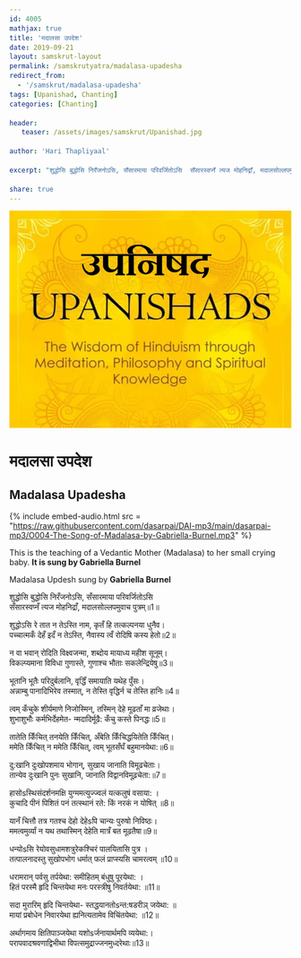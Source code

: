 ```yaml
---
id: 4005    
mathjax: true
title: 'मदालसा उपदेश'
date: 2019-09-21
layout: samskrut-layout 
permalink: /samskrutyatra/madalasa-upadesha
redirect_from: 
  - '/samskrut/madalasa-upadesha'
tags: [Upanishad, Chanting]
categories: [Chanting]

header:
   teaser: /assets/images/samskrut/Upanishad.jpg

author: 'Hari Thapliyaal'

excerpt: "शुद्धोसि बुद्धोसि निरँजनोऽसि, सँसारमाया परिवर्जितोऽसि  सँसारस्वप्नँ त्यज मोहनिद्राँ, मदालसोल्लपमुवाच पुत्रम्"

share: true
---
```


![](/assets/images/samskrut/Upanishad.jpg)

# मदालसा उपदेश
## Madalasa Upadesha

{% include embed-audio.html src = "https://raw.githubusercontent.com/dasarpai/DAI-mp3/main/dasarpai-mp3/O004-The-Song-of-Madalasa-by-Gabriella-Burnel.mp3" %} 


This is the teaching of a Vedantic Mother (Madalasa) to her small crying baby. **It is sung by Gabriella Burnel**

Madalasa Updesh sung by **Gabriella Burnel**

  
शुद्धोसि बुद्धोसि निरँजनोऽसि, सँसारमाया परिवर्जितोऽसि  
सँसारस्वप्नँ त्यज मोहनिद्राँ, मदालसोल्लपमुवाच पुत्रम्॥1॥

शुद्धोऽसि रे तात न तेऽस्ति नाम, कृतँ हि तत्कल्पनया धुनैव।  
पच्चात्मकँ देहँ इदँ न तेऽस्ति, नैवास्य त्वँ रोदिषि कस्य हेतो॥2॥

न वा भवान् रोदिति विक्ष्वजन्मा, शब्दोय मायाध्य महीश सूनूम्।  
विकल्प्यमाना विविधा गुणास्ते, गुणाश्च भौताः सकलेन्द्रियेषु॥3॥  
  
भूतानि भूतैः परिदुर्बलानि, वृद्धिँ समायाति यथेह पुँसः।  
अन्नाम्बु पानादिभिरेव तस्मात्, न तेस्ति वृद्धिर्न च तेस्ति हानिः॥4॥  
  
त्वम् कँचुके शीर्यमाणे निजोस्मिन्, तस्मिन् देहे मूढताँ मा व्रजेथाः।  
शुभाशुभौः कर्मभिर्देहमेत- न्मदादिर्मूढै: कँचु कस्ते पिनद्धः॥5॥  
  
तातेति किँचित् तनयेति किँचित्, अँबेति किँचिद्धयितेति किँचित्।  
ममेति किँचित् न ममेति किँचित्, त्वम् भूतसँघँ बहुमानयेथा:॥6॥  
  
दु:खानि दुःखोपशमाय भोगान्, सुखाय जानाति विमूढचेताः।  
तान्येव दुःखानि पुनः सुखानि, जानाति विद्वानविमूढ़चेता:॥7॥  
  
हासोsस्थिसंदर्शनमक्षि युग्ममत्युज्ज्वलं यत्कलुषं वसाया: ।  
कुचादि पीनं पिशितं पनं तत्स्थानं रते: किं नरकं न योषित् ॥8॥

यानँ चित्तौ तत्र गतश्च देहो देहेsपि चान्यः पुरुषो निविष्ठः।  
ममत्वमुर्व्यां न यथ तथास्मिन् देहेति मात्रँ बत मूढतैषा॥9॥  
  
  
धन्योsसि रेयोवसुधामशत्रुरेकश्चिरं पालयितासि पुत्र ।  
तत्पालनादस्तु सुखोपभोग धर्मात् फलं प्राप्स्यसि चामरत्वम् ॥10॥  
  
धरामरान् पर्वसु तर्पयेथा: समीहितम् बंधुषु पूरयेथा: ।  
हितं परस्मै हृदि चिन्तयेथा मनः परस्त्रीषु निवर्तयेथा: ॥11॥  
  
सदा मुरारिम् हृदि चिन्तयेथा- स्तद्धयानतोsन्त:षडरीञ् जयेथा: ॥  
मायां प्रबोधेन निवारयेथा ह्यनित्यतामेव विचिंतयेथा: ॥12॥  
  
अर्थागमाय क्षितिपाञ्जयेथा यशोsर्जनायार्थमपि व्ययेथा:।  
परापवादश्रवणाद्विभीथा विपत्समुद्राज्जनमुध्दरेथाः॥13॥



